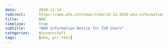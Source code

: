 ```yaml
---
date:          2020-12-14
redirect:      https://www.who.int/news/item/14-12-2020-who-information-notice-for-ivd-users
title:         WHO
timeline:      true
subtitle:      "WHO Information Notice for IVD Users"
categories:    Wissenschaft
tags:          [who, pcr-test]
---
```

